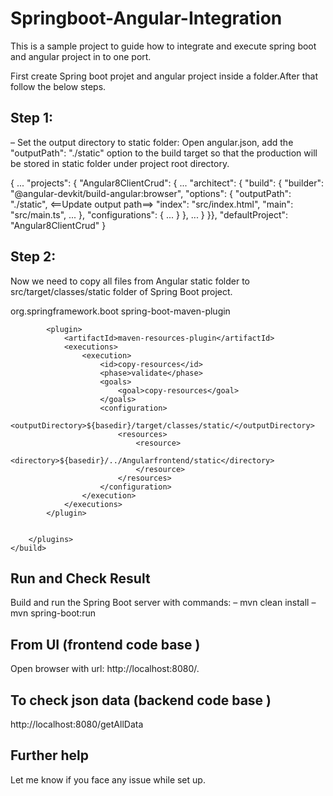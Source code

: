 # Springboot-Angular-Integration

This is a sample project to guide how to integrate and execute spring boot and angular project in to one port.

First create Spring boot projet and angular project inside a folder.After that follow the below steps.

## Step 1:

– Set the output directory to static folder:
Open angular.json, add the "outputPath": "./static" option to the build target so that the production will be stored in static folder under project root directory.

{
  ...
  "projects": {
    "Angular8ClientCrud": {
      ...
      "architect": {
        "build": {
          "builder": "@angular-devkit/build-angular:browser",
          "options": {
            "outputPath": "./static",  <==Update output path==>
            "index": "src/index.html",
            "main": "src/main.ts",
            ...
          },
          "configurations": {
            ...
          }
        },
        ...
      }
    }},
  "defaultProject": "Angular8ClientCrud"
}

## Step 2:

Now we need to copy all files from Angular static folder to src/target/classes/static folder of Spring Boot project.

<build>
		<plugins>
			<plugin>
				<groupId>org.springframework.boot</groupId>
				<artifactId>spring-boot-maven-plugin</artifactId>
			</plugin>


			<plugin>
				<artifactId>maven-resources-plugin</artifactId>
				<executions>
					<execution>
						<id>copy-resources</id>
						<phase>validate</phase>
						<goals>
							<goal>copy-resources</goal>
						</goals>
						<configuration>
							<outputDirectory>${basedir}/target/classes/static/</outputDirectory>
							<resources>
								<resource>
									<directory>${basedir}/../Angularfrontend/static</directory>
								</resource>
							</resources>
						</configuration>
					</execution>
				</executions>
			</plugin>


		</plugins>
	</build>

## Run and Check Result

Build and run the Spring Boot server with commands:
– mvn clean install
– mvn spring-boot:run

## From UI (frontend code base )

Open browser with url: http://localhost:8080/.

## To check json data  (backend code base )

http://localhost:8080/getAllData

## Further help

Let me know if you face any issue while set up.
